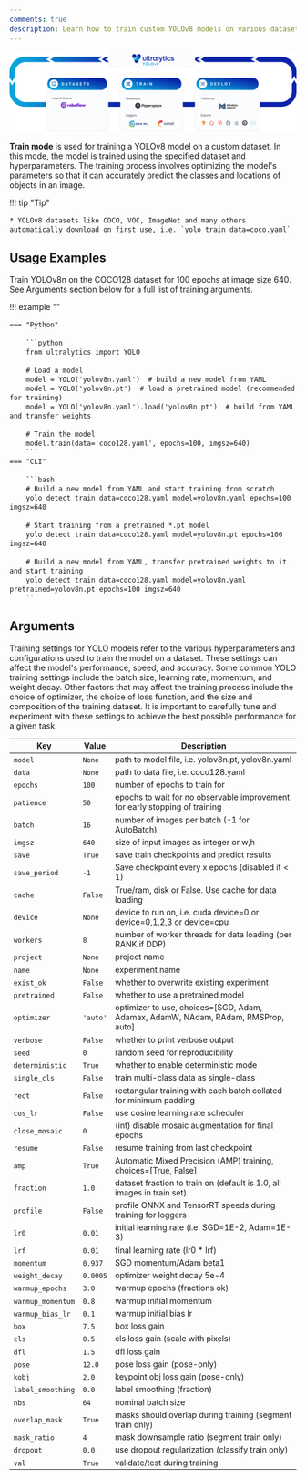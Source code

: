 ```yaml
---
comments: true
description: Learn how to train custom YOLOv8 models on various datasets, configure hyperparameters, and use Ultralytics' YOLO for seamless training.
---
```


<img width="1024" src="https://github.com/ultralytics/assets/raw/main/yolov8/banner-integrations.png">

**Train mode** is used for training a YOLOv8 model on a custom dataset. In this mode, the model is trained using the
specified dataset and hyperparameters. The training process involves optimizing the model's parameters so that it can
accurately predict the classes and locations of objects in an image.

!!! tip "Tip"

    * YOLOv8 datasets like COCO, VOC, ImageNet and many others automatically download on first use, i.e. `yolo train data=coco.yaml`

## Usage Examples

Train YOLOv8n on the COCO128 dataset for 100 epochs at image size 640. See Arguments section below for a full list of
training arguments.

!!! example ""

    === "Python"
    
        ```python
        from ultralytics import YOLO
        
        # Load a model
        model = YOLO('yolov8n.yaml')  # build a new model from YAML
        model = YOLO('yolov8n.pt')  # load a pretrained model (recommended for training)
        model = YOLO('yolov8n.yaml').load('yolov8n.pt')  # build from YAML and transfer weights
        
        # Train the model
        model.train(data='coco128.yaml', epochs=100, imgsz=640)
        ```
    === "CLI"
    
        ```bash
        # Build a new model from YAML and start training from scratch
        yolo detect train data=coco128.yaml model=yolov8n.yaml epochs=100 imgsz=640

        # Start training from a pretrained *.pt model
        yolo detect train data=coco128.yaml model=yolov8n.pt epochs=100 imgsz=640

        # Build a new model from YAML, transfer pretrained weights to it and start training
        yolo detect train data=coco128.yaml model=yolov8n.yaml pretrained=yolov8n.pt epochs=100 imgsz=640
        ```

## Arguments

Training settings for YOLO models refer to the various hyperparameters and configurations used to train the model on a
dataset. These settings can affect the model's performance, speed, and accuracy. Some common YOLO training settings
include the batch size, learning rate, momentum, and weight decay. Other factors that may affect the training process
include the choice of optimizer, the choice of loss function, and the size and composition of the training dataset. It
is important to carefully tune and experiment with these settings to achieve the best possible performance for a given
task.

| Key               | Value    | Description                                                                       |
|-------------------|----------|-----------------------------------------------------------------------------------|
| `model`           | `None`   | path to model file, i.e. yolov8n.pt, yolov8n.yaml                                 |
| `data`            | `None`   | path to data file, i.e. coco128.yaml                                              |
| `epochs`          | `100`    | number of epochs to train for                                                     |
| `patience`        | `50`     | epochs to wait for no observable improvement for early stopping of training       |
| `batch`           | `16`     | number of images per batch (-1 for AutoBatch)                                     |
| `imgsz`           | `640`    | size of input images as integer or w,h                                            |
| `save`            | `True`   | save train checkpoints and predict results                                        |
| `save_period`     | `-1`     | Save checkpoint every x epochs (disabled if < 1)                                  |
| `cache`           | `False`  | True/ram, disk or False. Use cache for data loading                               |
| `device`          | `None`   | device to run on, i.e. cuda device=0 or device=0,1,2,3 or device=cpu              |
| `workers`         | `8`      | number of worker threads for data loading (per RANK if DDP)                       |
| `project`         | `None`   | project name                                                                      |
| `name`            | `None`   | experiment name                                                                   |
| `exist_ok`        | `False`  | whether to overwrite existing experiment                                          |
| `pretrained`      | `False`  | whether to use a pretrained model                                                 |
| `optimizer`       | `'auto'` | optimizer to use, choices=[SGD, Adam, Adamax, AdamW, NAdam, RAdam, RMSProp, auto] |
| `verbose`         | `False`  | whether to print verbose output                                                   |
| `seed`            | `0`      | random seed for reproducibility                                                   |
| `deterministic`   | `True`   | whether to enable deterministic mode                                              |
| `single_cls`      | `False`  | train multi-class data as single-class                                            |
| `rect`            | `False`  | rectangular training with each batch collated for minimum padding                 |
| `cos_lr`          | `False`  | use cosine learning rate scheduler                                                |
| `close_mosaic`    | `0`      | (int) disable mosaic augmentation for final epochs                                |
| `resume`          | `False`  | resume training from last checkpoint                                              |
| `amp`             | `True`   | Automatic Mixed Precision (AMP) training, choices=[True, False]                   |
| `fraction`        | `1.0`    | dataset fraction to train on (default is 1.0, all images in train set)            |
| `profile`         | `False`  | profile ONNX and TensorRT speeds during training for loggers                      |
| `lr0`             | `0.01`   | initial learning rate (i.e. SGD=1E-2, Adam=1E-3)                                  |
| `lrf`             | `0.01`   | final learning rate (lr0 * lrf)                                                   |
| `momentum`        | `0.937`  | SGD momentum/Adam beta1                                                           |
| `weight_decay`    | `0.0005` | optimizer weight decay 5e-4                                                       |
| `warmup_epochs`   | `3.0`    | warmup epochs (fractions ok)                                                      |
| `warmup_momentum` | `0.8`    | warmup initial momentum                                                           |
| `warmup_bias_lr`  | `0.1`    | warmup initial bias lr                                                            |
| `box`             | `7.5`    | box loss gain                                                                     |
| `cls`             | `0.5`    | cls loss gain (scale with pixels)                                                 |
| `dfl`             | `1.5`    | dfl loss gain                                                                     |
| `pose`            | `12.0`   | pose loss gain (pose-only)                                                        |
| `kobj`            | `2.0`    | keypoint obj loss gain (pose-only)                                                |
| `label_smoothing` | `0.0`    | label smoothing (fraction)                                                        |
| `nbs`             | `64`     | nominal batch size                                                                |
| `overlap_mask`    | `True`   | masks should overlap during training (segment train only)                         |
| `mask_ratio`      | `4`      | mask downsample ratio (segment train only)                                        |
| `dropout`         | `0.0`    | use dropout regularization (classify train only)                                  |
| `val`             | `True`   | validate/test during training                                                     |

